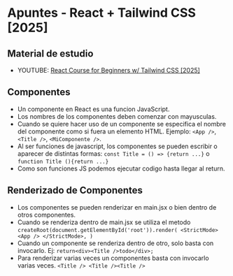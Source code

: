 # Apuntes - React + Tailwind CSS [2025]

## Material de estudio

- YOUTUBE: [React Course for Beginners w/ Tailwind CSS [2025]](https://www.youtube.com/watch?v=IJ85kCdqWao)

## Componentes

- Un componente en React es una funcion JavaScript.
- Los nombres de los componentes deben comenzar con mayusculas.
- Cuando se quiere hacer uso de un componente se especifica el nombre del componente como si fuera un elemento HTML. Ejemplo: ```<App />```, ```<Title />```, ```<MiComponente />```.
- Al ser funciones de javascript, los componentes se pueden escribir o aparecer de distintas formas: ```const Title = () => {return ...}``` o ```function Title (){return ...}```
- Como son funciones JS podemos ejecutar codigo hasta llegar al return.

## Renderizado de Componentes

- Los componentes se pueden renderizar en main.jsx o bien dentro de otros componentes.
- Cuando se renderiza dentro de main.jsx se utiliza el metodo ```createRoot(document.getElementById('root')).render(
  <StrictMode>
    <App />
  </StrictMode>,
)```
- Cuando un componente se renderiza dentro de otro, solo basta con invocarlo. Ej: ```return<div><Title />todo</div>;```
- Para renderizar varias veces un componentes basta con invocarlo varias veces. ```<Title /> <Title /><Title />```
